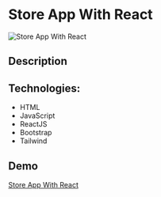 # Store App With React

![Store App With React]()

## Description



## Technologies:

- HTML
- JavaScript
- ReactJS
- Bootstrap
- Tailwind


## Demo

[Store App With React]()